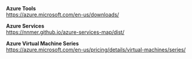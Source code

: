 **Azure Tools**\
https://azure.microsoft.com/en-us/downloads/

**Azure Services**\
https://nnmer.github.io/azure-services-map/dist/

**Azure Virtual Machine Series**\
https://azure.microsoft.com/en-us/pricing/details/virtual-machines/series/
